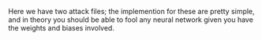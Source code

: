 Here we have two attack files; the implemention for these are pretty simple, and in theory you should be able to fool any neural network given you have the weights and biases involved.
